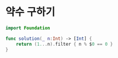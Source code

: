 # 약수 구하기

```swift
import Foundation

func solution(_ n:Int) -> [Int] {
    return (1...n).filter { n % $0 == 0 }
}
```

